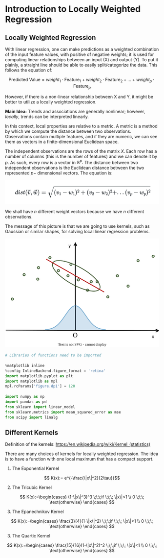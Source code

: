 # Introduction to Locally Weighted Regression


## Locally Weighted Regression

With linear regression, one can make predictions as a weighted combination of the input feature values, with positive of negative weights; it is used for computing linear relationships between an input (X) and output (Y). To put it plainly, a straight line should be able to easily split/categorize the data. This follows the equation of:

$$\text{Predicted Value} = weight_1 \cdot \text{Feature}_1 + weight_2 \cdot \text{Feature}_2 + ... + weight_p \cdot \text{Feature}_p $$


However, if there is a non-linear relationship between X and Y, it might be better to utilize a locally weighted regression. 






**Main Idea:** Trends and associations are generally nonlinear; however, *locally*, trends can be interpreted linearly.

In this context, local properties are relative to a metric. A metric is a method by which we compute the distance between two observations. Observations contain multiple features, and if they are numeric, we can see them as vectors in a finite-dimensional Euclidean space.

The independent observations are the rows of the matrix $X$. Each row has a number of columns (this is the number of features) and we can denote it by $p.$ As such, every row is a vector in $\mathbb{R}^p.$ The distance between two independent observations is the Euclidean distance between the two represented $p-$ dimensional vectors. The equation is:

<img src="LWRequation.png" class="LWR" alt=""> </div>


We shall have $n$ different weight vectors because we have $n$ different observations.

The message of this picture is that we are going to use kernels, such as Gaussian or similar shapes, for solving local linear regression problems.

![image](https://github.com/nitugmohan/DATA-441-Project1/blob/main/Loess_1.drawio.svg)


```python
# Libraries of functions need to be imported

%matplotlib inline
%config InlineBackend.figure_format = 'retina'
import matplotlib.pyplot as plt
import matplotlib as mpl
mpl.rcParams['figure.dpi'] = 120

import numpy as np
import pandas as pd
from sklearn import linear_model
from sklearn.metrics import mean_squared_error as mse
from scipy import linalg
```


## Different Kernels

Definition of the kernels: https://en.wikipedia.org/wiki/Kernel_(statistics)

There are many choices of kernels for locally weighted regression. The idea is to have a function with one local maximum that has a compact support.

1.   The Exponential Kernel

$$ K(x):= e^{-\frac{\|x\|^2}{2\tau}}$$


2.   The Tricubic Kernel

$$ K(x):=\begin{cases}
(1-\|x\|^3)^3 \;\;\;if \;\;\; \|x\|<1 \\
0 \;\;\; \text{otherwise}
\end{cases}
$$

3.   The Epanechnikov Kernel

$$ K(x):=\begin{cases}
\frac{3}{4}(1-\|x\|^2) \;\;\;if \;\;\; \|x\|<1 \\
0 \;\;\; \text{otherwise}
\end{cases}
$$

3.   The Quartic Kernel

$$ K(x):=\begin{cases}
\frac{15}{16}(1-\|x\|^2)^2 \;\;\;if \;\;\; \|x\|<1 \\
0 \;\;\; \text{otherwise}
\end{cases}
$$

